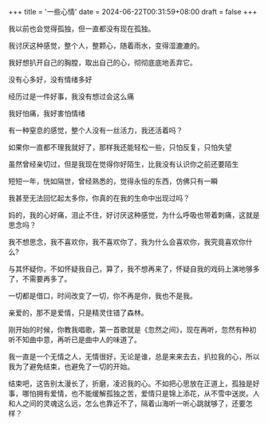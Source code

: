 +++
title = '一些心情'
date = 2024-06-22T00:31:59+08:00
draft = false
+++

我以前也会觉得孤独，但一直都没有现在孤独。

我讨厌这种感觉，整个人，整颗心，随着雨水，变得湿漉漉的。

我好想扒开自己的胸膛，取出自己的心，彻彻底底地丢弃它。

没有心多好，没有情绪多好

经历过是一件好事，我没有想过会这么痛

我好怕痛，我好害怕情绪

有一种窒息的感觉，整个人没有一丝活力，我还活着吗？

如果你一直都不理我就好了，那样我还能轻松一些，只怕反复，只怕失望

虽然曾经亲切过，但是我现在觉得你好陌生，比我没有认识你之前还要陌生

短短一年，恍如隔世，曾经熟悉的，觉得永恒的东西，仿佛只有一瞬

我甚至无法回忆起太多你，你真的在我的生命中出现过吗？

妈的，我的心好痛，泪止不住，好讨厌这种感觉，为什么呼吸也带着刺痛，这就是思念吗？

我不想思念，我不喜欢你，我不喜欢你了，我为什么会喜欢你，我究竟喜欢你什么?

与其怀疑你，不如怀疑我自己，算了，我不想再来了，怀疑自我的戏码上演地够多了，不需要再多了。

一切都是借口，时间改变了一切，你不再是你，我也不是我。

亲爱的，那不是爱情，只是精灵住错了森林。



刚开始的时候，你教我唱歌，第一首歌就是《忽然之间》，现在再听，忽然有种初听不知曲中意，再听已是曲中人的味道了。

我一直是一个无情之人，无情很好，无论是谁，总是来来去去，扒拉我的心，所以我为了避免结束，也避免了一切的开始。

结束吧，这告别太漫长了，折磨，凌迟我的心。不如把心思放在正道上，孤独是好事，哪怕拥有爱情，也不能缓解孤独之苦，爱情只是锦上添花，从不雪中送炭。人和人之间的灵魂这么远，怎么也靠近不了，隔着山海听一听心跳就够了，还要怎样？
